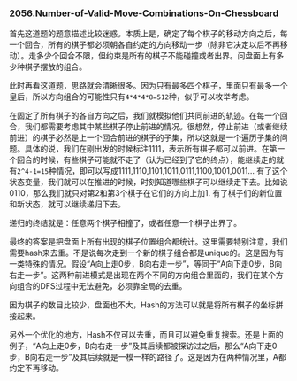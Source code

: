 ### 2056.Number-of-Valid-Move-Combinations-On-Chessboard

首先这道题的题意描述比较迷惑。本质上是，确定了每个棋子的移动方向之后，每一个回合，所有的棋子都必须朝各自约定的方向移动一步（除非它决定以后不再移动）。走多少个回合不限，但约束是所有的棋子不能碰撞或者出界。问盘面上有多少种棋子摆放的组合。

此时再看这道题，思路就会清晰很多。因为只有最多四个棋子，里面只有最多一个皇后，所以方向组合的可能性只有```4*4*4*8=512```种，似乎可以枚举考虑。

在固定了所有棋子的各自方向之后，我们就模拟他们共同前进的轨迹。在每一个回合，我们都需要考虑其中某些棋子停止前进的情况。很想然，停止前进（或者继续前进）的棋子必然是上一个回合前进的棋子的子集，所以这就是一个遍历子集的问题。具体的说，我们在刚出发的时候标注1111，表示所有棋子都可以前进。在第一个回合的时候，有些棋子可能就不走了（认为已经到了它的终点），能继续走的就有```2^4-1=15```种情况，即可以写成1111,1110,1101,1011,0111,1100,1001,0011... 有了这个状态变量，我们就可以在推进的时候，时刻知道哪些棋子可以继续走下去。比如说0110，那么我们就只对第2和第3个棋子在它们的方向上加1. 有了棋子们的新位置和新状态，就可以继续递归下去。

递归的终结就是：任意两个棋子相撞了，或者任意一个棋子出界了。

最终的答案是把盘面上所有出现的棋子位置组合都统计。这里需要特别注意，我们需要hash来去重。不是说每次走到一个新的棋子组合都是unique的。这是因为有一类特殊的情况。假设“A向上走0步，B向右走一步”，等同于“A向下走0步，B向右走一步”。这两种前进模式是出现在两个不同的方向组合里面的，我们在某个方向组合的DFS过程中无法避免，必须靠全局的去重。

因为棋子的数目比较少，盘面也不大，Hash的方法可以就是将所有棋子的坐标拼接起来。

另外一个优化的地方，Hash不仅可以去重，而且可以避免重复搜索。还是上面的例子，“A向上走0步，B向右走一步”及其后续都被探访过之后，那么“A向下走0步，B向右走一步”及其后续就是一模一样的路径了。这是因为在两种情况里，A都约定不再移动。

